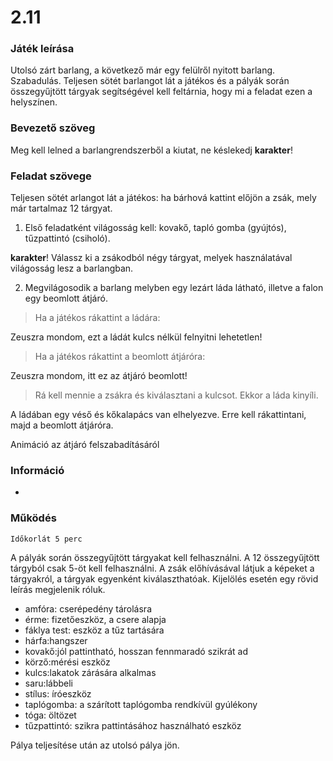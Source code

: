 # 2.11
### Játék leírása 
Utolsó zárt barlang, a következő már egy felülről nyitott barlang. Szabadulás. Teljesen sötét barlangot lát a játékos és a pályák során összegyűjtött tárgyak segítségével kell feltárnia, hogy mi a feladat ezen a helyszínen.	
### Bevezető szöveg
Meg kell lelned a barlangrendszerből a kiutat, ne késlekedj **karakter**!
### Feladat szövege
Teljesen sötét arlangot lát a játékos: ha bárhová kattint előjön a zsák, mely már tartalmaz 12 tárgyat.	 	 	 	 	 	 	 	 	 	 	 	 	 	 	 	 	 	 	 	 	 	 	 	 
 
1.	Első feladatként világosság kell: kovakő, tapló gomba (gyújtós), tűzpattintó (csiholó).
 
**karakter**! Válassz ki a zsákodból négy tárgyat, melyek használatával világosság lesz a barlangban.

2. Megvilágosodik a barlang melyben egy lezárt láda látható, illetve a falon egy beomlott átjáró.	 	 	 	 	 	 	 	 	 	 	 	 	 	 	 	 	 	 	 	 	 	 	 	 

> Ha a játékos rákattint a ládára:

Zeuszra mondom, ezt a ládát kulcs nélkül felnyitni lehetetlen!	 	 	 	 	 	 	 	 	 	 	 	 	 	 	 	 	 	 	 	 	 	 
> Ha a játékos rákattint a beomlott átjáróra:

Zeuszra mondom, itt ez az átjáró beomlott! 	

> Rá kell mennie a zsákra és kiválasztani a kulcsot. Ekkor a láda kinyíli. 

A ládában egy véső és kőkalapács van elhelyezve. Erre kell rákattintani, majd a beomlott átjáróra.	 	 	 	 	 	 	 	 	 	 	 	 	 	 	 	 	 	 	 	 	 	 	 	 

Animáció az átjáró felszabadításáról

### Információ
-
### Működés
	Időkorlát 5 perc
A pályák során összegyűjtött tárgyakat kell felhasználni. A 12 összegyűjtött tárgyból csak 5-öt kell felhasználni.
A zsák előhívásával látjuk a képeket a tárgyakról, a tárgyak egyenként kiválaszthatóak. Kijelölés esetén egy rövid leírás megjelenik róluk.
  - amfóra: cserépedény tárolásra
  - érme: fizetőeszköz, a csere alapja 
  - fáklya test: eszköz a tűz tartására
  - hárfa:hangszer
  - kovakő:jól pattintható, hosszan fennmaradó szikrát ad
  - körző:mérési eszköz 
  - kulcs:lakatok zárására alkalmas
  - saru:lábbeli 
  - stílus: íróeszköz
  - taplógomba: a szárított taplógomba rendkívül gyúlékony 
  - tóga: öltözet
  - tűzpattintó: szikra pattintásához használható eszköz

Pálya teljesítése után az utolsó pálya jön.
